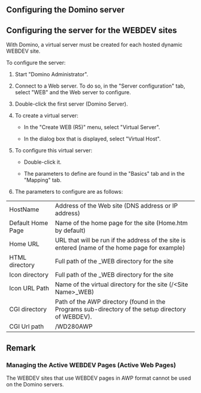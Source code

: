 
## Configuring the Domino server
			



<a name="NOTE1"></a>
<a name="NOTE1_1"></a>


## Configuring the server for the WEBDEV sites
<a name="configuring_the_server_for_the_webdev_sites_ELTTEXTE000117"></a>
With Domino, a virtual server must be created for each hosted dynamic WEBDEV site. 

To configure the server:

1. Start "Domino Administrator".

2. Connect to a Web server. To do so, in the "Server configuration" tab, select "WEB" and the Web server to configure.

3. Double-click the first server (Domino Server).

4. To create a virtual server:

	- In the "Create WEB (R5)" menu, select "Virtual Server".

	- In the dialog box that is displayed, select "Virtual Host".




5. To configure this virtual server:

	- Double-click it.

	- The parameters to define are found in the "Basics" tab and in the "Mapping" tab.




6. The parameters to configure are as follows:





|   |   |
| --- | --- |
| HostName | Address of the Web site (DNS address or IP address) |
| Default Home Page | Name of the home page for the site (Home.htm by default) |
| Home URL | URL that will be run if the address of the site is entered (name of the home page for example) |
| HTML directory | Full path of the _WEB directory for the site |
| Icon directory | Full path of the _WEB directory for the site |
| Icon URL Path | Name of the virtual directory for the site (/&lt;Site Name&gt;_WEB) |
| CGI directory | Path of the AWP directory (found in the Programs sub-directory of the setup directory of WEBDEV). |
| CGI Url path | /WD280AWP |



<a name="NOTE2"></a>
<a name="NOTE2_1"></a>


## Remark
<a name="remark_ELTTEXTE000141"></a>


### Managing the Active WEBDEV Pages (Active Web Pages)
<a name="managing_the_active_webdev_pages_active_web_pages_ELTPARAGRAPHE000068"></a>

The WEBDEV sites that use WEBDEV pages in AWP format cannot be used on the Domino servers.


